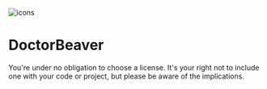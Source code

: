 ![icons](https://drive.google.com/open?id=0B-IJvIKPdSOxakRTQzg3dzgxU28)

# DoctorBeaver

You're under no obligation to choose a license. It's your right not to include one with your code or project, but please be aware of the implications.

